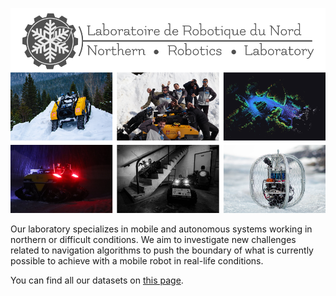 ![Norlab](/profile/norlab_github_image.png)

Our laboratory specializes in mobile and autonomous systems working in northern or difficult conditions.
We aim to investigate new challenges related to navigation algorithms to push the boundary of what is currently possible to achieve with a mobile robot in real-life conditions.

You can find all our datasets on [this page](https://github.com/norlab-ulaval/Norlab_wiki/wiki/Datasets).

